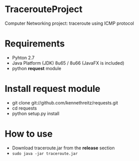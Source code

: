 # TracerouteProject
Computer Networking project: traceroute using ICMP protocol

# Requirements
* Pyhton 2.7
* Java Platform (JDK) 8u65 / 8u66 (JavaFX is included)
* python **request** module
 
# Install **request** module
* git clone git://github.com/kennethreitz/requests.git
* cd requests
* python setup.py install

# How to use
* Download traceroute.jar from the **release** section
* `sudo java -jar traceroute.jar`
